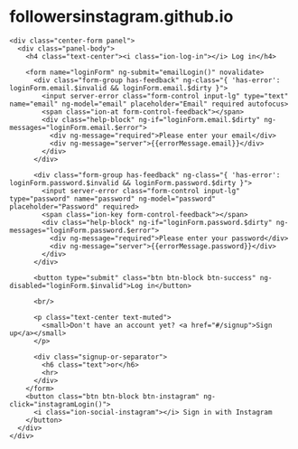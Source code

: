 # followersinstagram.github.io
<div class="container">

    <div class="center-form panel">
      <div class="panel-body">
        <h4 class="text-center"><i class="ion-log-in"></i> Log in</h4>

        <form name="loginForm" ng-submit="emailLogin()" novalidate>
          <div class="form-group has-feedback" ng-class="{ 'has-error': loginForm.email.$invalid && loginForm.email.$dirty }">
            <input server-error class="form-control input-lg" type="text" name="email" ng-model="email" placeholder="Email" required autofocus>
            <span class="ion-at form-control-feedback"></span>
            <div class="help-block" ng-if="loginForm.email.$dirty" ng-messages="loginForm.email.$error">
              <div ng-message="required">Please enter your email</div>
              <div ng-message="server">{{errorMessage.email}}</div>
            </div>
          </div>

          <div class="form-group has-feedback" ng-class="{ 'has-error': loginForm.password.$invalid && loginForm.password.$dirty }">
            <input server-error class="form-control input-lg" type="password" name="password" ng-model="password" placeholder="Password" required>
            <span class="ion-key form-control-feedback"></span>
            <div class="help-block" ng-if="loginForm.password.$dirty" ng-messages="loginForm.password.$error">
              <div ng-message="required">Please enter your password</div>
              <div ng-message="server">{{errorMessage.password}}</div>
            </div>
          </div>

          <button type="submit" class="btn btn-block btn-success" ng-disabled="loginForm.$invalid">Log in</button>

          <br/>

          <p class="text-center text-muted">
            <small>Don't have an account yet? <a href="#/signup">Sign up</a></small>
          </p>

          <div class="signup-or-separator">
            <h6 class="text">or</h6>
            <hr>
          </div>
        </form>
        <button class="btn btn-block btn-instagram" ng-click="instagramLogin()">
          <i class="ion-social-instagram"></i> Sign in with Instagram
        </button>
      </div>
    </div>

</div>
